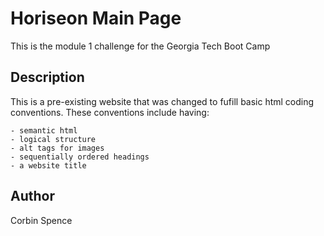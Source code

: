 # Horiseon Main Page

This is the module 1 challenge for the Georgia Tech Boot Camp

## Description

This is a pre-existing website that was changed to fufill basic html coding conventions.
These conventions include having:

    - semantic html
    - logical structure
    - alt tags for images
    - sequentially ordered headings
    - a website title

## Author

Corbin Spence
